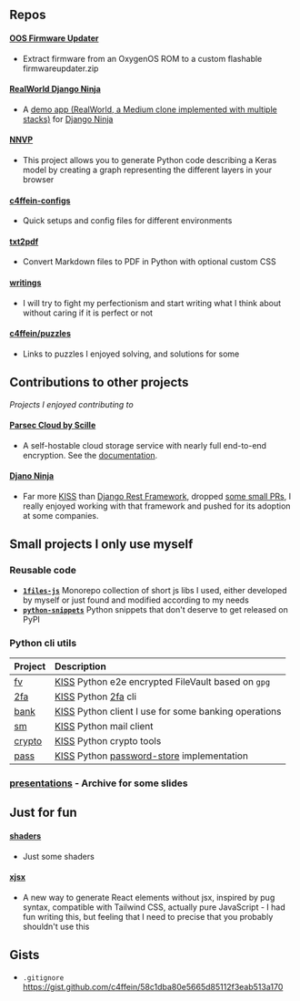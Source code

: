 ## Repos

#### [OOS Firmware Updater](https://github.com/c4ffein/OOS-firmware-updater)
- Extract firmware from an OxygenOS ROM to a custom flashable firmwareupdater.zip

#### [RealWorld Django Ninja](https://github.com/c4ffein/realworld-django-ninja/)
- A [demo app (RealWorld, a Medium clone implemented with multiple stacks)](https://codebase.show/projects/realworld?category=backend&language=python) for [Django Ninja](https://django-ninja.dev/)

#### [NNVP](https://github.com/c4ffein/NNVP)
- This project allows you to generate Python code describing a Keras model by creating a graph representing the different layers in your browser

#### [c4ffein-configs](https://github.com/c4ffein/c4ffein-configs)
- Quick setups and config files for different environments

#### [txt2pdf](https://github.com/c4ffein/txt2pdf)
- Convert Markdown files to PDF in Python with optional custom CSS

#### [writings](https://github.com/c4ffein/writings)
- I will try to fight my perfectionism and start writing what I think about without caring if it is perfect or not

#### [c4ffein/puzzles](https://github.com/c4ffein/puzzles)
- Links to puzzles I enjoyed solving, and solutions for some

## Contributions to other projects
*Projects I enjoyed contributing to*

#### [Parsec Cloud by Scille](https://github.com/Scille/parsec-cloud)
- A self-hostable cloud storage service with nearly full end-to-end encryption. See the [documentation](https://docs.parsec.cloud/en/latest/architecture.html).

#### [Djano Ninja](https://github.com/vitalik/django-ninja)
- Far more [KISS](https://en.wikipedia.org/wiki/KISS_principle) than [Django Rest Framework](https://github.com/encode/django-rest-framework), dropped [some small PRs](https://github.com/vitalik/django-ninja/pulls?q=is%3Apr+author%3Ac4ffein), I really enjoyed working with that framework and pushed for its adoption at some companies.

## Small projects I only use myself

### Reusable code

- **[`1files-js`](https://github.com/c4ffein/1files-js)** Monorepo collection of short js libs I used, either developed by myself or just found and modified according to my needs
- **[`python-snippets`](https://github.com/c4ffein/python-snippets)** Python snippets that don't deserve to get released on PyPI

### Python cli utils

| Project | Description |
| :------------------------------------------ | :------------------------------------------------------------------------------------------------------------------------------- |
| [fv](https://github.com/c4ffein/fv)         | [KISS](https://en.wikipedia.org/wiki/KISS_principle) Python e2e encrypted FileVault based on `gpg`                               |
| [2fa](https://github.com/c4ffein/2fa)       | [KISS](https://en.wikipedia.org/wiki/KISS_principle) Python [2fa](https://en.wikipedia.org/wiki/Multi-factor_authentication) cli |
| [bank](https://github.com/c4ffein/bank)     | [KISS](https://en.wikipedia.org/wiki/KISS_principle) Python client I use for some banking operations                             |
| [sm](https://github.com/c4ffein/sm)         | [KISS](https://en.wikipedia.org/wiki/KISS_principle) Python mail client                                                          |
| [crypto](https://github.com/c4ffein/crypto) | [KISS](https://en.wikipedia.org/wiki/KISS_principle) Python crypto tools                                                         |
| [pass](https://github.com/c4ffein/pass)     | [KISS](https://en.wikipedia.org/wiki/KISS_principle) Python [password-store](https://github.com/zx2c4/password-store) implementation |
### [presentations](https://github.com/c4ffein/presentations) - Archive for some slides

## Just for fun

#### [shaders](https://github.com/c4ffein/shaders)
- Just some shaders

#### [xjsx](https://github.com/c4ffein/xjsx)
- A new way to generate React elements without jsx, inspired by pug syntax, compatible with Tailwind CSS, actually pure JavaScript - I had fun writing this, but feeling that I need to precise that you probably shouldn't use this

## Gists
- `.gitignore` https://gist.github.com/c4ffein/58c1dba80e5665d85112f3eab513a170
